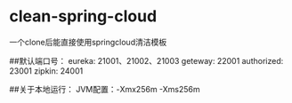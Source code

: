 # clean-spring-cloud

一个clone后能直接使用springcloud清洁模板



##默认端口号：
    eureka: 21001、21002、21003
    geteway: 22001
    authorized: 23001
    zipkin: 24001
    
##关于本地运行：
    JVM配置：-Xmx256m -Xms256m

